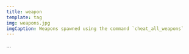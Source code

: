 ```yaml
---
title: weapon
template: tag
img: weapons.jpg
imgCaption: Weapons spawned using the command `cheat_all_weapons`
---
```

...
